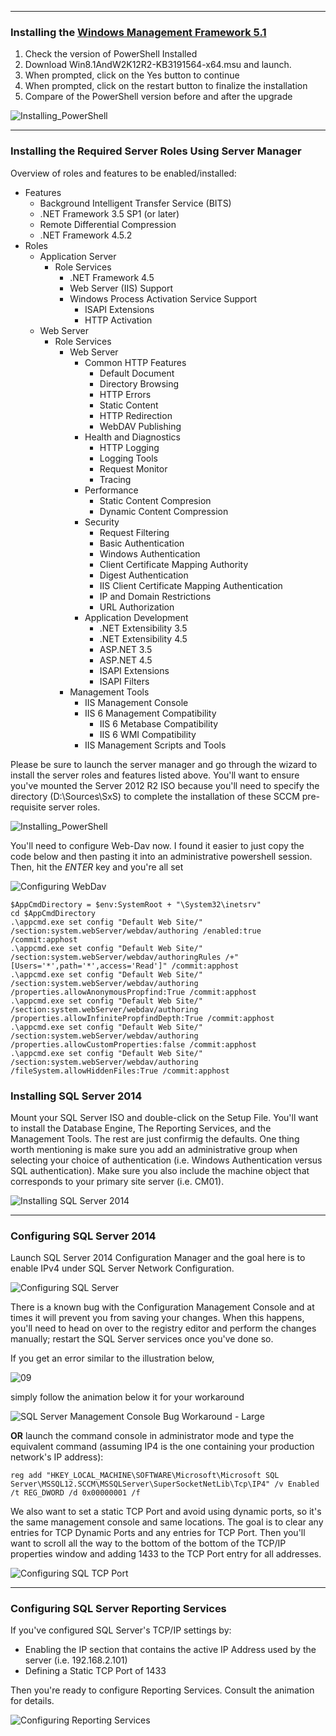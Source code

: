 ___
### Installing the [Windows Management Framework 5.1](https://www.microsoft.com/en-us/download/details.aspx?id=54616)

1. Check the version of PowerShell Installed
2. Download Win8.1AndW2K12R2-KB3191564-x64.msu and launch.
3. When prompted, click on the Yes button to continue
4. When prompted, click on the restart button to finalize the installation
5. Compare of the PowerShell version before and after the upgrade

![Installing_PowerShell](http://i.imgur.com/4EXKZqm.gif)

___
### Installing the Required Server Roles Using Server Manager

Overview of roles and features to be enabled/installed:

* Features
	* Background Intelligent Transfer Service (BITS)
	* .NET Framework 3.5 SP1 (or later)
	* Remote Differential Compression
	* .NET Framework 4.5.2
* Roles
	* Application Server
		* Role Services
			* .NET Framework 4.5
			* Web Server (IIS) Support
			* Windows Process Activation Service Support
				* ISAPI Extensions
				* HTTP Activation
	* Web Server
		* Role Services
			* Web Server
				* Common HTTP Features
					* Default Document
					* Directory Browsing
					* HTTP Errors
					* Static Content
					* HTTP Redirection
					* WebDAV Publishing
				* Health and Diagnostics
					* HTTP Logging
					* Logging Tools
					* Request Monitor
					* Tracing
				* Performance
					* Static Content Compresion
					* Dynamic Content Compression
				* Security
					* Request Filtering
					* Basic Authentication
					* Windows Authentication
					* Client Certificate Mapping Authority
					* Digest Authentication
					* IIS Client Certificate Mapping Authentication
					* IP and Domain Restrictions
					* URL Authorization
				* Application Development
					* .NET Extensibility 3.5
					* .NET Extensibility 4.5
					* ASP.NET 3.5
					* ASP.NET 4.5
					* ISAPI Extensions
					* ISAPI Filters
			* Management Tools
				* IIS Management Console
				* IIS 6 Management Compatibility
					* IIS 6 Metabase Compatibility
					* IIS 6 WMI Compatibility
				* IIS Management Scripts and Tools

Please be sure to launch the server manager and go through the wizard to install the server roles and features listed above. You'll want to ensure you've mounted the Server 2012 R2 ISO because you'll need to specify the directory (D:\Sources\SxS) to complete the installation of these SCCM pre-requisite server roles.

![Installing_PowerShell](http://i.imgur.com/khmXcYk.gif)

You'll need to configure Web-Dav now. I found it easier to just copy the code below and then pasting it into an administrative powershell session. Then, hit the *ENTER* key and you're all set

![Configuring WebDav](http://i.imgur.com/pKiphdW.gif)

				
```
$AppCmdDirectory = $env:SystemRoot + "\System32\inetsrv"
cd $AppCmdDirectory
.\appcmd.exe set config "Default Web Site/" /section:system.webServer/webdav/authoring /enabled:true /commit:apphost
.\appcmd.exe set config "Default Web Site/" /section:system.webServer/webdav/authoringRules /+"[Users='*',path='*',access='Read']" /commit:apphost
.\appcmd.exe set config "Default Web Site/" /section:system.webServer/webdav/authoring /properties.allowAnonymousPropfind:True /commit:apphost
.\appcmd.exe set config "Default Web Site/" /section:system.webServer/webdav/authoring /properties.allowInfinitePropfindDepth:True /commit:apphost
.\appcmd.exe set config "Default Web Site/" /section:system.webServer/webdav/authoring /properties.allowCustomProperties:false /commit:apphost
.\appcmd.exe set config "Default Web Site/" /section:system.webServer/webdav/authoring /fileSystem.allowHiddenFiles:True /commit:apphost
```

### Installing SQL Server 2014

Mount your SQL Server ISO and double-click on the Setup File. You'll want to install the Database Engine, The Reporting Services, and the Management Tools. The rest are just confirmig the defaults. One thing worth mentioning is make sure you add an administrative group when selecting your choice of authentication (i.e. Windows Authentication versus SQL authentication). Make sure you also include the machine object that corresponds to your primary site server (i.e. CM01).

![Installing SQL Server 2014](http://i.imgur.com/jBbf2Y4.gif)

___

### Configuring SQL Server 2014

Launch SQL Server 2014 Configuration Manager and the goal here is to enable IPv4 under SQL Server Network Configuration.

![Configuring SQL Server](http://i.imgur.com/1ZbA1gE.gif)

There is a known bug with the Configuration Management Console and at times it will prevent you from saving your changes. When this happens, you'll need to head on over to the registry editor and perform the changes manually; restart the SQL Server services once you've done so.

If you get an error similar to the illustration below, 

![09](http://i.imgur.com/fgwP5Qq.png)

simply follow the animation below it for your workaround

![SQL Server Management Console Bug Workaround - Large](http://i.imgur.com/npKLnIU.gif)


**OR** launch the command console in administrator mode and type the equivalent command (assuming IP4 is the one containing your production network's IP address):

```reg add "HKEY_LOCAL_MACHINE\SOFTWARE\Microsoft\Microsoft SQL Server\MSSQL12.SCCM\MSSQLServer\SuperSocketNetLib\Tcp\IP4" /v Enabled /t REG_DWORD /d 0x00000001 /f```

We also want to set a static TCP Port and avoid using dynamic ports, so it's the same management console and same locations. The goal is to clear any entries for TCP Dynamic Ports and any entries for TCP Port. Then you'll want to scroll all the way to the bottom of the bottom of the TCP/IP properties window and adding 1433 to the TCP Port entry for all addresses.

![Configuring SQL TCP Port](http://i.imgur.com/lmG1dcR.gif)

___

### Configuring SQL Server Reporting Services

If you've configured SQL Server's TCP/IP settings by:

* Enabling the IP section that contains the active IP Address used by the server (i.e. 192.168.2.101)
* Defining a Static TCP Port of 1433

Then you're ready to configure Reporting Services. Consult the animation for details.

![Configuring Reporting Services](http://i.imgur.com/a8gIV6i.gif)

